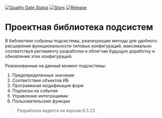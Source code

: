 [![Quality Gate Status](https://sonar.openbsl.ru/api/project_badges/measure?project=connector&metric=alert_status)](https://sonar.openbsl.ru/dashboard?id=connector)
[![Stars](https://img.shields.io/github/stars/firstBitSportivnaya/PSSL.svg?label=Github%20%E2%98%85&a)](https://github.com/firstBitSportivnaya/PSSL/stargazers)
[![Release](https://img.shields.io/github/tag/firstBitSportivnaya/PSSL.svg?label=Last%20release&a)](https://github.com/firstBitSportivnaya/PSSL/releases)

# Проектная библиотека подсистем

В библиотеке собраны подсистемы, реализующие методы для удобного расширения функциональности типовых конфигураций, максимально соответствуя регламенту разработки и облегчая будущую доработку и обновление этих конфигураций.

Реализованные на данный момент подсистемы:

1. Предопределенные значения
2. Соответствия объектов ИБ
3. Программная модификация форм
4. Подписки на события
5. Управление интеграциями
6. Пользовательские функции

> Разработка ведется на версии 8.3.23

